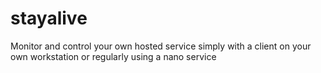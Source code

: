 # stayalive
Monitor and control your own hosted service simply with a client on your own workstation or regularly using a nano service
